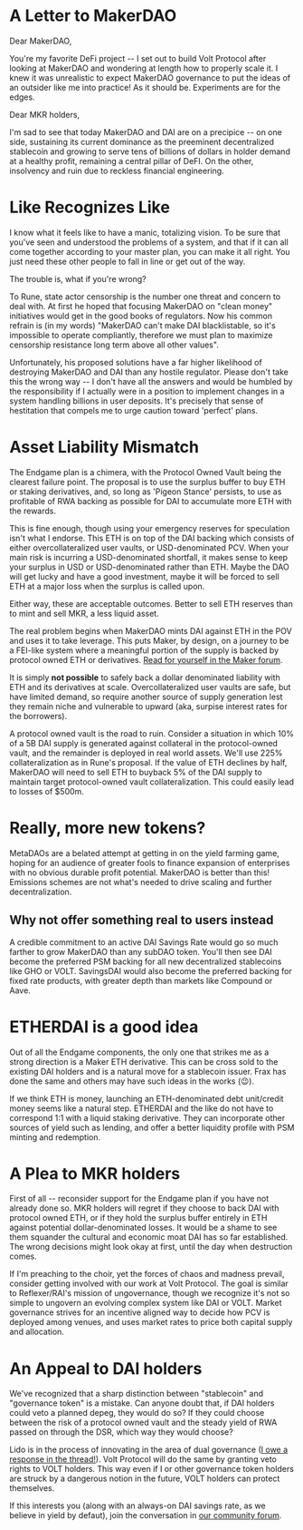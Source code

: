 # A Letter to MakerDAO

Dear MakerDAO,

You're my favorite DeFi project -- I set out to build Volt Protocol after looking at MakerDAO and wondering at length how to properly scale it. I knew it was unrealistic to expect MakerDAO governance to put the ideas of an outsider like me into practice! As it should be. Experiments are for the edges.

Dear MKR holders,

I'm sad to see that today MakerDAO and DAI are on a precipice -- on one side, sustaining its current dominance as the preeminent decentralized stablecoin and growing to serve tens of billions of dollars in holder demand at a healthy profit, remaining a central pillar of DeFI. On the other, insolvency and ruin due to reckless financial engineering.

# Like Recognizes Like

I know what it feels like to have a manic, totalizing vision. To be sure that you've seen and understood the problems of a system, and that if it can all come together according to your master plan, you can make it all right. You just need these other people to fall in line or get out of the way.

The trouble is, what if you're wrong?

To Rune, state actor censorship is the number one threat and concern to deal with. At first he hoped that focusing MakerDAO on "clean money" initiatives would get in the good books of regulators. Now his common refrain is (in my words) "MakerDAO can't make DAI blacklistable, so it's impossible to operate compliantly, therefore we must plan to maximize censorship resistance long term above all other values".

Unfortunately, his proposed solutions have a far higher likelihood of destroying MakerDAO and DAI than any hostile regulator. Please don't take this the wrong way -- I don't have all the answers and would be humbled by the responsibility if I actually were in a position to implement changes in a system handling billions in user deposits. It's precisely that sense of hestitation that compels me to urge caution toward 'perfect' plans.

# Asset Liability Mismatch

The Endgame plan is a chimera, with the Protocol Owned Vault being the clearest failure point. The proposal is to use the surplus buffer to buy ETH or staking derivatives, and, so long as 'Pigeon Stance' persists, to use as profitable of RWA backing as possible for DAI to accumulate more ETH with the rewards.

This is fine enough, though using your emergency reserves for speculation isn't what I endorse. This ETH is on top of the DAI backing which consists of either overcollateralized user vaults, or USD-denominated PCV. When your main risk is incurring a USD-denominated shortfall, it makes sense to keep your surplus in USD or USD-denominated rather than ETH. Maybe the DAO will get lucky and have a good investment, maybe it will be forced to sell ETH at a major loss when the surplus is called upon.

Either way, these are acceptable outcomes. Better to sell ETH reserves than to mint and sell MKR, a less liquid asset.

The real problem begins when MakerDAO mints DAI against ETH in the POV and uses it to take leverage. This puts Maker, by design, on a journey to be a FEI-like system where a meaningful portion of the supply is backed by protocol owned ETH or derivatives. [Read for yourself in the Maker forum](https://forum.makerdao.com/t/mip84-activate-protocol-owned-vault-emulation/17713?u=onetruekirk).

It is simply **not possible** to safely back a dollar denominated liability with ETH and its derivatives at scale. Overcollateralized user vaults are safe, but have limited demand, so require another source of supply generation lest they remain niche and vulnerable to upward (aka, surpise interest rates for the borrowers).

A protocol owned vault is the road to ruin. Consider a situation in which 10% of a 5B DAI supply is generated against collateral in the protocol-owned vault, and the remainder is deployed in real world assets. We'll use 225% collateralization as in Rune's proposal. If the value of ETH declines by half, MakerDAO will need to sell ETH to buyback 5% of the DAI supply to maintain target protocol-owned vault collateralization. This could easily lead to losses of $500m.

# Really, more new tokens?
MetaDAOs are a belated attempt at getting in on the yield farming game, hoping for an audience of greater fools to finance expansion of enterprises with no obvious durable profit potential. MakerDAO is better than this! Emissions schemes are not what's needed to drive scaling and further decentralization.

## Why not offer something real to users instead
A credible commitment to an active DAI Savings Rate would go so much farther to grow MakerDAO than any subDAO token. You'll then see DAI become the preferred PSM backing for all new decentralized stablecoins like GHO or VOLT. SavingsDAI would also become the preferred backing for fixed rate products, with greater depth than markets like Compound or Aave.

# ETHERDAI is a good idea
Out of all the Endgame components, the only one that strikes me as a strong direction is a Maker ETH derivative. This can be cross sold to the existing DAI holders and is a natural move for a stablecoin issuer. Frax has done the same and others may have such ideas in the works (😉).

If we think ETH is money, launching an ETH-denominated debt unit/credit money seems like a natural step. ETHERDAI and the like do not have to correspond 1:1 with a liquid staking derivative. They can incorporate other sources of yield such as lending, and offer a better liquidity profile with PSM minting and redemption.

# A Plea to MKR holders
First of all -- reconsider support for the Endgame plan if you have not already done so. MKR holders will regret if they choose to back DAI with protocol owned ETH, or if they hold the surplus buffer entirely in ETH against potential dollar-denominated losses. It would be a shame to see them squander the cultural and economic moat DAI has so far established. The wrong decisions might look okay at first, until the day when destruction comes.

If I'm preaching to the choir, yet the forces of chaos and madness prevail, consider getting involved with our work at Volt Protocol. The goal is similar to Reflexer/RAI's mission of ungovernance, though we recognize it's not so simple to ungovern an evolving complex system like DAI or VOLT. Market governance strives for an incentive aligned way to decide how PCV is deployed among venues, and uses market rates to price both capital supply and allocation.

# An Appeal to DAI holders

We've recognized that a sharp distinction between "stablecoin" and "governance token" is a mistake. Can anyone doubt that, if DAI holders could veto a planned depeg, they would do so? If they could choose between the risk of a protocol owned vault and the steady yield of RWA passed on through the DSR, which way they would choose?

Lido is in the process of innovating in the area of dual governance ([I owe a response in the thread!](https://research.lido.fi/t/ldo-steth-dual-governance/2382)). Volt Protocol will do the same by granting veto rights to VOLT holders. This way even if I or other governance token holders are struck by a dangerous notion in the future, VOLT holders can protect themselves.

If this interests you (along with an always-on DAI savings rate, as we believe in yield by defaut), join the conversation in [our community forum](https://community.voltprotocol.io).

<script src="https://utteranc.es/client.js"
        repo="OneTrueKirk/onetruekirk.github.io"
        issue-term="pathname"
        label="comment"
        theme="github-light"
        crossorigin="anonymous"
        async>
</script>